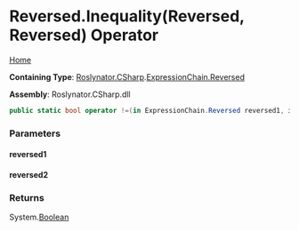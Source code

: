 # Reversed\.Inequality\(Reversed, Reversed\) Operator

[Home](../../../../../README.md)

**Containing Type**: [Roslynator.CSharp](../../../README.md)\.[ExpressionChain.Reversed](../README.md)

**Assembly**: Roslynator\.CSharp\.dll

```csharp
public static bool operator !=(in ExpressionChain.Reversed reversed1, in ExpressionChain.Reversed reversed2)
```

### Parameters

#### reversed1

#### reversed2

### Returns

System\.[Boolean](https://docs.microsoft.com/en-us/dotnet/api/system.boolean)

